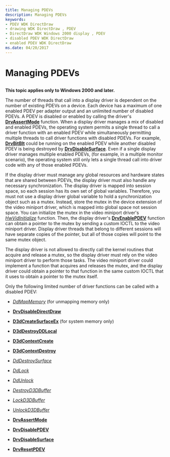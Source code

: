 ```yaml
---
title: Managing PDEVs
description: Managing PDEVs
keywords:
- PDEV WDK DirectDraw
- drawing WDK DirectDraw , PDEV
- DirectDraw WDK Windows 2000 display , PDEV
- disabled PDEV WDK DirectDraw
- enabled PDEV WDK DirectDraw
ms.date: 04/20/2017
---
```


# Managing PDEVs


## <span id="ddk_managing_pdevs_gg"></span><span id="DDK_MANAGING_PDEVS_GG"></span>


**This topic applies only to Windows 2000 and later.**

The number of threads that call into a display driver is dependent on the number of existing PDEVs on a device. Each device has a maximum of one enabled PDEV per adapter output and an unlimited number of disabled PDEVs. A PDEV is disabled or enabled by calling the driver's [**DrvAssertMode**](/windows/win32/api/winddi/nf-winddi-drvassertmode) function. When a display driver manages a mix of disabled and enabled PDEVs, the operating system permits a single thread to call a driver function with an enabled PDEV while simultaneously permitting multiple threads to call driver functions with disabled PDEVs. For example, [**DrvBitBlt**](/windows/win32/api/winddi/nf-winddi-drvbitblt) could be running on the enabled PDEV while another disabled PDEV is being destroyed by [**DrvDisableSurface**](/windows/win32/api/winddi/nf-winddi-drvdisablesurface). Even if a single display driver manages multiple enabled PDEVs, (for example, in a multiple monitor scenario), the operating system still only lets a single thread call into driver code with any of those enabled PDEVs.

If the display driver must manage any global resources and hardware states that are shared between PDEVs, the display driver must also handle any necessary synchronization. The display driver is mapped into session space, so each session has its own set of global variables. Therefore, you must not use a display driver global variable to hold a synchronization object such as a mutex. Instead, store the mutex in the device extension of the video miniport driver, which is mapped into global space not session space. You can initialize the mutex in the video miniport driver's [*HwVidInitialize*](/windows-hardware/drivers/ddi/video/nc-video-pvideo_hw_initialize) function. Then, the display driver's [**DrvEnablePDEV**](/windows/win32/api/winddi/nf-winddi-drvenablepdev) function can obtain a pointer to the mutex by sending a custom IOCTL to the video miniport driver. Display driver threads that belong to different sessions will have separate copies of the pointer, but all of those copies will point to the same mutex object.

The display driver is not allowed to directly call the kernel routines that acquire and release a mutex, so the display driver must rely on the video miniport driver to perform those tasks. The video miniport driver could implement a function that acquires and releases the mutex, and the display driver could obtain a pointer to that function in the same custom IOCTL that it uses to obtain a pointer to the mutex itself.

Only the following limited number of driver functions can be called with a disabled PDEV:

-   [*DdMapMemory*](/windows/win32/api/ddrawint/nc-ddrawint-pdd_mapmemory) (for unmapping memory only)

-   [**DrvDisableDirectDraw**](/windows/win32/api/winddi/nf-winddi-drvdisabledirectdraw)

-   [**D3dCreateSurfaceEx**](/windows/win32/api/ddrawint/nc-ddrawint-pdd_createsurfaceex) (for system memory only)

-   [**D3dDestroyDDLocal**](/windows/win32/api/ddrawint/nc-ddrawint-pdd_destroyddlocal)

-   [**D3dContextCreate**](/windows-hardware/drivers/ddi/d3dhal/nc-d3dhal-lpd3dhal_contextcreatecb)

-   [**D3dContextDestroy**](/windows-hardware/drivers/ddi/d3dhal/nc-d3dhal-lpd3dhal_contextdestroycb)

-   [*DdDestroySurface*](/windows/win32/api/ddrawint/nc-ddrawint-pdd_surfcb_destroysurface)

-   [*DdLock*](/windows/win32/api/ddrawint/nc-ddrawint-pdd_surfcb_lock)

-   [*DdUnlock*](/windows/win32/api/ddrawint/nc-ddrawint-pdd_surfcb_unlock)

-   [*DestroyD3DBuffer*](/previous-versions/windows/hardware/drivers/ff552754(v=vs.85))

-   [*LockD3DBuffer*](/previous-versions/windows/hardware/drivers/ff568216(v=vs.85))

-   [*UnlockD3DBuffer*](/previous-versions/windows/hardware/drivers/ff570106(v=vs.85))

-   [**DrvAssertMode**](/windows/win32/api/winddi/nf-winddi-drvassertmode)

-   [**DrvDisablePDEV**](/windows/win32/api/winddi/nf-winddi-drvdisablepdev)

-   [**DrvDisableSurface**](/windows/win32/api/winddi/nf-winddi-drvdisablesurface)

-   [**DrvResetPDEV**](/windows/win32/api/winddi/nf-winddi-drvresetpdev)

 

